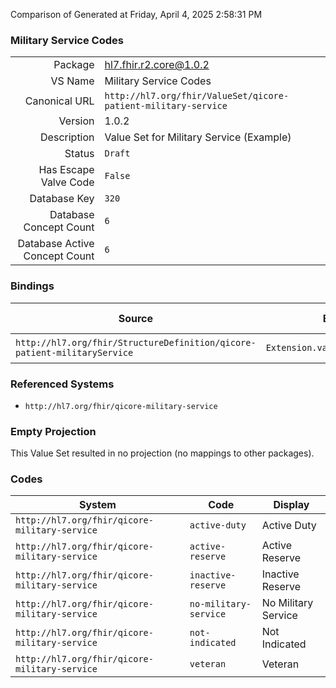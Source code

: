 Comparison of 
Generated at Friday, April 4, 2025 2:58:31 PM

### Military Service Codes

|      |     |
| ---: | --- |
| Package | hl7.fhir.r2.core@1.0.2 |
| VS Name | Military Service Codes |
| Canonical URL | `http://hl7.org/fhir/ValueSet/qicore-patient-military-service` |
| Version | 1.0.2 |
| Description | Value Set for Military Service (Example) |
| Status | `Draft` |
| Has Escape Valve Code | `False` |
| Database Key | `320` |
| Database Concept Count | `6` |
| Database Active Concept Count | `6` |
### Bindings

| Source | Element | Binding | Strength | Element Short |
| ------ | ------- | ------- | -------- | ------------- |
| `http://hl7.org/fhir/StructureDefinition/qicore-patient-militaryService` | `Extension.valueCodeableConcept` | `http://hl7.org/fhir/ValueSet/qicore-patient-military-service` | `Example` | Value of extension |

### Referenced Systems

* `http://hl7.org/fhir/qicore-military-service`
### Empty Projection

This Value Set resulted in no projection (no mappings to other packages).

### Codes

| System | Code | Display |
| ------ | ---- | ------- |
| `http://hl7.org/fhir/qicore-military-service` | `active-duty` | Active Duty |
| `http://hl7.org/fhir/qicore-military-service` | `active-reserve` | Active Reserve |
| `http://hl7.org/fhir/qicore-military-service` | `inactive-reserve` | Inactive Reserve |
| `http://hl7.org/fhir/qicore-military-service` | `no-military-service` | No Military Service |
| `http://hl7.org/fhir/qicore-military-service` | `not-indicated` | Not Indicated |
| `http://hl7.org/fhir/qicore-military-service` | `veteran` | Veteran |
